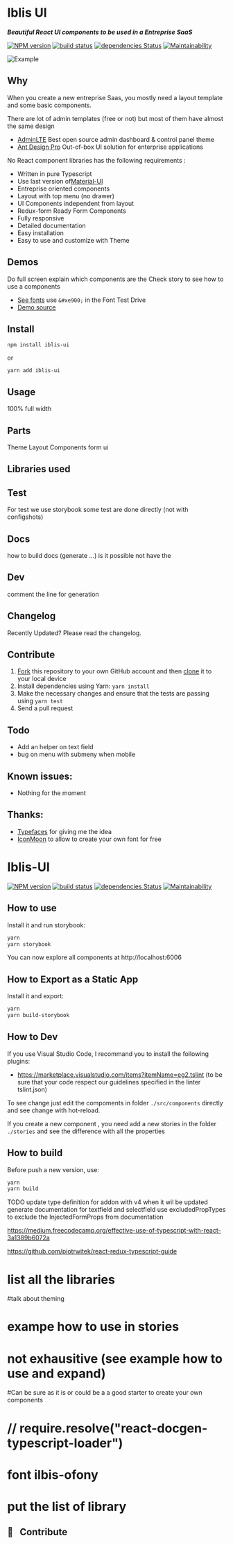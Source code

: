 # Iblis UI

_**Beautiful React UI components to be used in a Entreprise SaaS**_

[![NPM version](https://badge.fury.io/js/iblis-ui.svg)](https://www.npmjs.com/package/iblis-ui) 
[![build status](https://travis-ci.org/vdelacou/iblis-ui.svg)](https://travis-ci.org/vdelacou/iblis-ui) 
[![dependencies Status](https://david-dm.org/vdelacou/iblis-ui/status.svg)](https://david-dm.org/vdelacou/iblis-ui) 
[![Maintainability](https://api.codeclimate.com/v1/badges/1b6863f74d5920662131/maintainability)](https://codeclimate.com/github/vdelacou/iblis-ui/maintainability)
<!-- [![Test Coverage](https://api.codeclimate.com/v1/badges/1b6863f74d5920662131/test_coverage)](https://codeclimate.com/github/vdelacou/iblis-ui/test_coverage) -->

![Example](./screenshots/example.png)

## Why

When you create a new entreprise Saas, you mostly need a layout template and some basic components.

There are lot of admin templates (free or not) but most of them have almost the same design
* [AdminLTE](https://adminlte.io) Best open source admin dashboard & control panel theme
* [Ant Design Pro](https://pro.ant.design/) Out-of-box UI solution for enterprise applications

No React component libraries has the following requirements :
* Written in pure Typescript
* Use last version of[Material-UI](https://material-ui.com/) 
* Entreprise oriented components
* Layout with top menu (no drawer)
* UI Components independent from layout
* Redux-form Ready Form Components
* Fully responsive
* Detailed documentation
* Easy installation
* Easy to use and customize with Theme

## Demos

Do full  screen
explain which components are the 
Check story to see how to use a components
- [See fonts](https://vdelacou.github.io/iblis-font/) use `&#xe900;` in the Font Test Drive
- [Demo source](./docs)

## Install

`npm install iblis-ui`

or

`yarn add iblis-ui`

## Usage

100% full width



##  Parts
Theme
Layout
Components
    form
    ui

## Libraries used

## Test

For test we use storybook
some test are done directly (not with configshots)

## Docs
how to build docs (generate ...)
is it possible not have the 

## Dev

comment the line for generation

## Changelog
Recently Updated? Please read the changelog.


## Contribute

1.  [Fork](https://help.github.com/articles/fork-a-repo/) this repository to your own GitHub account and then [clone](https://help.github.com/articles/cloning-a-repository/) it to your local device
2.  Install dependencies using Yarn: `yarn install`
3.  Make the necessary changes and ensure that the tests are passing using `yarn test`
4.  Send a pull request


## Todo

* Add an helper on text field
* bug on menu with submeny when mobile


## Known issues:

* Nothing for the moment

## Thanks:

* [Typefaces](https://github.com/KyleAMathews/typefaces) for giving me the idea
* [IconMoon](https://icomoon.io/) to allow to create your own font for free

# Iblis-UI

[![NPM version](https://badge.fury.io/js/iblis-font.svg)](https://www.npmjs.com/package/iblis-font) 
[![build status](https://travis-ci.org/vdelacou/iblis-font.svg)](https://travis-ci.org/vdelacou/iblis-font) 
[![dependencies Status](https://david-dm.org/vdelacou/iblis-font/status.svg)](https://david-dm.org/vdelacou/iblis-font) 
[![Maintainability](https://api.codeclimate.com/v1/badges/c7e42fe511b80cc25760/maintainability)](https://codeclimate.com/github/vdelacou/iblis-font/maintainability) 


## How to use

Install it and run storybook:

```bash
yarn
yarn storybook
```

You can now explore all components at http://localhost:6006

## How to Export as a Static App

Install it and export:

```bash
yarn
yarn build-storybook
```


## How to Dev

If you use Visual Studio Code, I recommand you to install the following plugins:
* https://marketplace.visualstudio.com/items?itemName=eg2.tslint (to be sure that your code respect our guidelines specified in the linter tslint.json)

To see change just edit the compoments in folder `./src/components` directly and see change with hot-reload.

If you create a new component , you need add a new stories in the folder `./stories` and see the difference with all the properties

## How to build

Before push a new version, use:

```bash
yarn
yarn build
```
TODO
update type definition for addon  with v4 when it wil be updated
generate documentation for textfield and selectfield
use excludedPropTypes to exclude the InjectedFormProps from documentation

https://medium.freecodecamp.org/effective-use-of-typescript-with-react-3a1389b6072a

https://github.com/piotrwitek/react-redux-typescript-guide

# list all the libraries
#talk about theming
# exampe how to use in stories
# not exhausitive (see example how to use and expand)
#Can be sure as it is or could be a a good starter to create your own components

#    // require.resolve("react-docgen-typescript-loader")

# font ilbis-ofony

# put the list of library

## 🕺 &nbsp; Contribute


